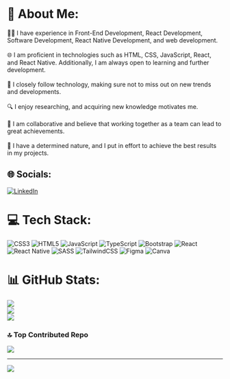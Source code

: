# 💫 About Me:
👨‍💻 I have experience in Front-End Development, React Development, Software Development, React Native Development, and web development.<br><br>🌐 I am proficient in technologies such as HTML, CSS, JavaScript, React, and React Native. Additionally, I am always open to learning and further development.<br><br>🚀 I closely follow technology, making sure not to miss out on new trends and developments.<br><br>🔍 I enjoy researching, and acquiring new knowledge motivates me.<br><br>👥 I am collaborative and believe that working together as a team can lead to great achievements.<br><br>💪 I have a determined nature, and I put in effort to achieve the best results in my projects.


## 🌐 Socials:
[![LinkedIn](https://img.shields.io/badge/LinkedIn-%230077B5.svg?logo=linkedin&logoColor=white)](https://linkedin.com/in/serifcanozdeniz) 

# 💻 Tech Stack:
![CSS3](https://img.shields.io/badge/css3-%231572B6.svg?style=for-the-badge&logo=css3&logoColor=white) ![HTML5](https://img.shields.io/badge/html5-%23E34F26.svg?style=for-the-badge&logo=html5&logoColor=white) ![JavaScript](https://img.shields.io/badge/javascript-%23323330.svg?style=for-the-badge&logo=javascript&logoColor=%23F7DF1E) ![TypeScript](https://img.shields.io/badge/typescript-%23007ACC.svg?style=for-the-badge&logo=typescript&logoColor=white) ![Bootstrap](https://img.shields.io/badge/bootstrap-%238511FA.svg?style=for-the-badge&logo=bootstrap&logoColor=white) ![React](https://img.shields.io/badge/react-%2320232a.svg?style=for-the-badge&logo=react&logoColor=%2361DAFB) ![React Native](https://img.shields.io/badge/react_native-%2320232a.svg?style=for-the-badge&logo=react&logoColor=%2361DAFB) ![SASS](https://img.shields.io/badge/SASS-hotpink.svg?style=for-the-badge&logo=SASS&logoColor=white) ![TailwindCSS](https://img.shields.io/badge/tailwindcss-%2338B2AC.svg?style=for-the-badge&logo=tailwind-css&logoColor=white) ![Figma](https://img.shields.io/badge/figma-%23F24E1E.svg?style=for-the-badge&logo=figma&logoColor=white) ![Canva](https://img.shields.io/badge/Canva-%2300C4CC.svg?style=for-the-badge&logo=Canva&logoColor=white)
# 📊 GitHub Stats:
![](https://github-readme-stats.vercel.app/api?username=serifcanozdeniz&theme=dark&hide_border=false&include_all_commits=true&count_private=true)<br/>
![](https://github-readme-streak-stats.herokuapp.com/?user=serifcanozdeniz&theme=dark&hide_border=false)<br/>
![](https://github-readme-stats.vercel.app/api/top-langs/?username=serifcanozdeniz&theme=dark&hide_border=false&include_all_commits=true&count_private=true&layout=compact)

### 🔝 Top Contributed Repo
![](https://github-contributor-stats.vercel.app/api?username=serifcanozdeniz&limit=5&theme=dark&combine_all_yearly_contributions=true)

---
[![](https://visitcount.itsvg.in/api?id=serifcanozdeniz&icon=0&color=0)](https://visitcount.itsvg.in)

<!-- Proudly created with GPRM ( https://gprm.itsvg.in ) -->
